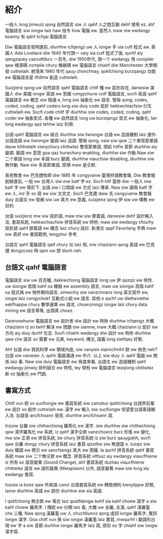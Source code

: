 # 紹介

一般人 long jimwuiz qong 自然語言 siw 人 qahf 人之間互動 dehf 使用 ez, ahf 電腦語言 siw iongw laiz haw 指令 how 電腦 ew. 當然人 maw siw ewdangy koanny 有 qahf licfqai 電腦語言.

Diw 電腦語言發明進前, diurhhw icfqengz uw 人 iongw 手 sia cutf 程式 aw. 英國人 Ada Lovelace diw 1840 年代頭一 vaiy sia cutf 程式了後, qurhf aiy qengzqoey cazvutfdurz 一百冬, diw 1950年代, 頭一个 ewdangy 用 compiler qaw 根源碼 compile chury 機器碼 ew 電腦語言 chiahf diw Manchester 大學開發 cuttwlaih. 紲落來 1960 年代 qauy chimcfmay, qokfchiong burzqangz 功能 ew 電腦語言是 itfdittw 創造 cuttwlaih.

Suizjienz qong uw 自然語言 qahf 電腦語言 chitf 種 ew 區別存在, danwsiw 美國人 diw 美國 iongw 英語 ew 思維 congychurw cutf 電腦語言, socfi 英語 qahf 電腦語言 ew 概念 siw 相通 e, long siw 抽象化 ew 語言. 譬喻 qong, codes, coded, coding, qahf coders long siw duiy code 屈折 hekkwchiacfsiw 衍生 cuttwlaih ew. Socfi code chitf 字 diurhhw siw codes, coded, coding, qahf coder ew 抽象型式. 各種 ew 自然語言 long uw burzqangz 型式 ew 抽象化, lan long ewdangy qaz tehhw laiz 利用.

台語 qahf 電腦語言 ew 結合 diurhhw siw liwiongw 台語 ew 造語機制 laiz 運作. 台語造語 siw liwiongw 變調 laiz 造語. 譬喻 qong, naw siw qaw 二个單音節單語 dauw kihhwlaih vienychury chittwlez 雙音節單語, 頭前 hitfle 音節 diurhhw aiy 變調. 變調 ew 意思 goa qaz hurwchury enabling, diurhhw siw 作動.Naw siw 二个單語 long siw 本調 burz 變調, diurhhw viaucfsiw disabling, diurhhw siw 無作動. Naw siw 多音節單語, 原理 maw 是仝欵.

長老教會 ew 巴克禮牧師 diw 1885 年 congyvanw 臺灣府城教會報. Diw 教會報創辦進前, 一般 ew 台灣人 siw mw batf 字 ez. Socfi hitf 當拵 diw 一般人 mw batf 字 ew 情形下, 台語 siw i 口頭語 ew 方式 laiz 傳承. Naw siw 讀冊 batf 字 ew 人, inz 手 so 寫 ew siw 文言文. Socfi 巴克禮 daiw 先 congyvanw 教會報 duiy 台語文 ew 發展 siw uw 真大 ew 意義, suizjienz qong 伊 siw uw 傳教 ew 目的.

台語 suizjienz mw siw 屈折語, maw mw siw 膠着語, danwsiw dehf 設計輸入法, 書寫系統, hekkwchiacfsiw 拼音系統 ew 時拵, maw siw ewdangy chiurhy 屈折語 qahf 膠着語 ew 概念 laiz chury 設計. 新港文 qapf Favorlang 字典 maw siw 真好 ew 書寫範例, tengyhur 參考.

台語文 qahf 電腦語言 qatf chury 伙 laiz 用, mw chaiziann qong 英語 ew 巴克禮 dongzcoez 時 qam uw 想 diurh neh.

## 台語文 qahf 電腦語言

電腦語言 siw uw 百百種, dakkwchiong 電腦語言 long uw 伊 qazqiz ew 特性. uw siongw 低階 kahf oa 機器 ew assembly 語言, maw uw siongw 高階 kahf oa 程式員 ew 物件朝向語言, simwchiy siw oanzchoanz iong 英文寫作 ew, iongw laiz congychokf 互動式小說 ew 語言. 其他 e qurhf uw diettwviettw sekfhappw chury 數學運算 ew 語言, choanzmngz iongw laiz chury data mining ew 語言等等, 出頭真 choez.

Daiwvowhunw 電腦語言 ew 設計者 diw 設計 ew 時拵 diurhhw icfqengz 大概 chaiziann iz so behf 解決 ew 問題 siw siannw, maw 大概 chaiziann iz 設計 ew 方向 aiy duiy durhf 位去. Socfi chiahh ewdangy diw 設計 ew 時拵 diurhhw qaw che 語言 so 需要 ew 元素, keyword, 構文, 語義 long sietfqey 好勢.

Ahf 台語 diw 資訊科學 ew 領域內底, siw vanyien sianncfmihf 欵 ew 角色 neh? 台語 siw vanwien 人 qahh 電腦溝通 ew 中介. 以上 siw duiy 人 qahf 電腦 ew 關係 laiz 看. Naw siw duiy 電腦語言 ew 角度來看, 台語文 ew 造語機制 qahf ewdangy jimwiy 排列組合 ew 特性, tey 現有 ew 電腦語言 tezqiong chittwlez 新 ez 抽象化 ew 門路.

## 書寫方式

Chitf vun 冊 so sucfiongw ew 書寫系統 siw camzkur qokfchiong 台語界前輩 ew 設計 so 創作 cuttwlaih ew. 漢字 ew 輸入 siw sucfiongw 信望愛台語客語輸入法. 台語音 ancfchoann 發音, diurhhw ancfchoann 寫.

Inzuiw 台羅 siw chittwchiong 羅馬化 ew 漢字, iaw diurhhw siw chittwchiong qaw 漢字羅馬化 ew 系統, iz qahf 漢字仝款 oanzchoanz burz 形態 ew 變化, mw siw 正港 ew 拼音系統, be chury 拼音系統 iz siw burz qauygiahh, socfi qaw 台羅 dongy chury 拼音系統 laiz 書寫 qizsittw siw 無適當 e. Iuzqiz siw duiy 聲調 ew 標示 ew sancfsengz 真大 ew 困擾. Ia qurhf 拼音系統 qahf 書寫系統 maw siw 二个無仝欵 ew 概念. 拼音系統 vitfsuz aiy ewdangy viaucfhienw iz  所有 ez 語音變異 (Sound Change), ahf 書寫系統 duzliau viaucfhienw chittwlez 語言 ew 語形變異 (Metaplasm) 以外, 語音變異 maw siw long aiy ewdangy 書寫.

Inzuiw ia boez qaw 外來語 camz 台語書寫系統 ew 轉換規則 kienylippw 好勢, lamw diurhhw 英語 ew 部份 diurhhw siw sia 英語.

I qokfchiong 無仝款 ew 場合 laiz qoatfdengw behf sia kahf choew 漢字 a siw kahf choew 羅馬字. I 傳統 ew 分類 laiz 看, 大概 uw 全羅, 全漢, qahf 漢羅濫 che 三種. Naw qong 漢羅濫 uw 人 chucfdiunnz qong 虛詞 iongw 羅馬字, 實詞 iongw 漢字. Goa chitf vun 冊 siw iongw 漢羅濫 laiz 書寫, mwqurhf i 變調形出現 ew 字 a siw 音節 durhhw iongw 羅馬字 laiz 寫, 原形 ez 字 chiahf siw iongw 漢字寫.
